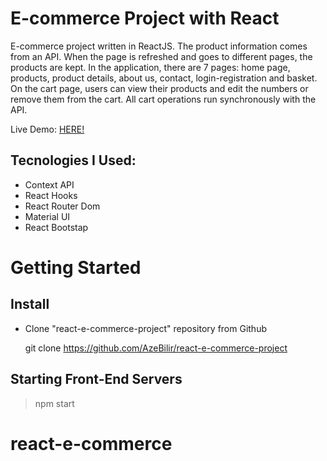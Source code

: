 # E-commerce Project with React

E-commerce project written in ReactJS. The product information comes from an API. When the page is refreshed and goes to different pages, the products are kept. In the application, there are 7 pages: home page, products, product details, about us, contact, login-registration and basket. On the cart page, users can view their products and edit the numbers or remove them from the cart. All cart operations run synchronously with the API.

Live Demo: [HERE!](https://react-e-commerce-blabla-shop.netlify.app/)

## Tecnologies I Used:

- Context API
- React Hooks
- React Router Dom
- Material UI
- React Bootstap

# Getting Started

## Install

- Clone "react-e-commerce-project" repository from Github

  git clone https://github.com/AzeBilir/react-e-commerce-project

## Starting Front-End Servers

> npm start
# react-e-commerce
